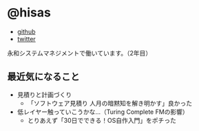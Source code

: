# @hisas

* [github](https://github.com/hisas)
* [twitter](https://twitter.com/h_isas)

永和システムマネジメントで働いています。（2年目）

## 最近気になること

* 見積りと計画づくり
  * 「ソフトウェア見積り 人月の暗黙知を解き明かす」良かった
* 低レイヤー触っていこうかな...（Turing Complete FMの影響）
  * とりあえず「30日でできる！OS自作入門」をポチった
